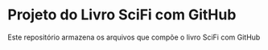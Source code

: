 # Projeto do Livro SciFi com GitHub

Este repositório armazena os arquivos que compõe o livro SciFi com GitHub